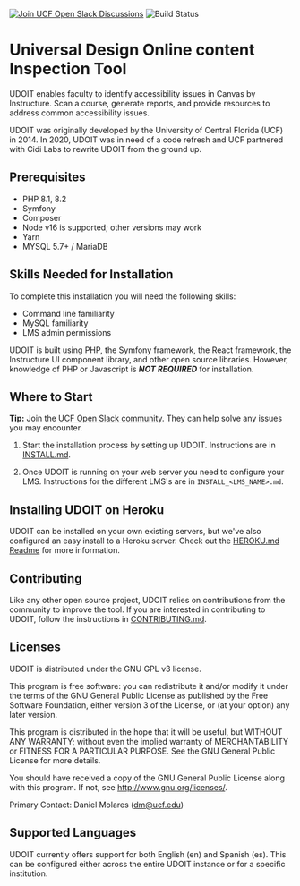 [![Join UCF Open Slack Discussions](https://badgen.net/badge/icon/ucfopen?icon=slack&label=slack)](https://dl.ucf.edu/join-ucfopen)
![Build Status](https://github.com/ucfopen/UDOIT/actions/workflows/udoit.yml/badge.svg)

# Universal Design Online content Inspection Tool
UDOIT enables faculty to identify accessibility issues in Canvas by Instructure. Scan a course, generate reports, and provide resources to address common accessibility issues.

UDOIT was originally developed by the University of Central Florida (UCF) in 2014. In 2020, UDOIT was in need of a code refresh and UCF partnered with Cidi Labs to rewrite UDOIT from the ground up.

## Prerequisites
 - PHP 8.1, 8.2
 - Symfony
 - Composer
 - Node v16 is supported; other versions may work
 - Yarn
 - MYSQL 5.7+ / MariaDB

## Skills Needed for Installation
To complete this installation you will need the following skills:

* Command line familiarity
* MySQL familiarity
* LMS admin permissions

UDOIT is built using PHP, the Symfony framework, the React framework, the Instructure UI component library, and other open source libraries. However, knowledge of PHP or Javascript is _**NOT REQUIRED**_ for installation.

## Where to Start
**Tip:** Join the [UCF Open Slack community](https://dl.ucf.edu/join-ucfopen).  They can help solve any issues you may encounter.

1. Start the installation process by setting up UDOIT. Instructions are in [INSTALL.md](INSTALL.md).

2. Once UDOIT is running on your web server you need to configure your LMS. Instructions for the different LMS's are in `INSTALL_<LMS_NAME>.md`.

## Installing UDOIT on Heroku
UDOIT can be installed on your own existing servers, but we've also configured an easy install to a Heroku server. Check out the [HEROKU.md Readme](HEROKU.md) for more information.

## Contributing

Like any other open source project, UDOIT relies on contributions from the community to improve the tool.  If you are interested in contributing to UDOIT, follow the instructions in [CONTRIBUTING.md](CONTRIBUTING.md).

## Licenses
UDOIT is distributed under the GNU GPL v3 license.

This program is free software: you can redistribute it and/or modify it under the terms of the GNU General Public License as published by the Free Software Foundation, either version 3 of the License, or (at your option) any later version.

This program is distributed in the hope that it will be useful, but WITHOUT ANY WARRANTY; without even the implied warranty of MERCHANTABILITY or FITNESS FOR A PARTICULAR PURPOSE. See the GNU General Public License for more details.

You should have received a copy of the GNU General Public License along with this program. If not, see http://www.gnu.org/licenses/.

Primary Contact: Daniel Molares (dm@ucf.edu)

## Supported Languages
UDOIT currently offers support for both English (en) and Spanish (es). This can be configured either across the entire UDOIT instance or for a specific institution.
